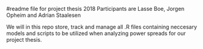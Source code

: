 #readme file for project thesis 2018
Participants are Lasse Boe, Jorgen Opheim and Adrian Staalesen

We will in this repo store, track and manage all .R files containing neccesary models and scripts to be utilized when analyzing power spreads for our project thesis.
